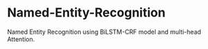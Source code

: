 # Named-Entity-Recognition
Named Entity Recognition using BiLSTM-CRF model and multi-head Attention.
